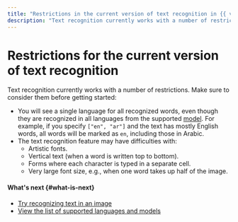 ```yaml
---
title: "Restrictions in the current version of text recognition in {{ vision-full-name }}"
description: "Text recognition currently works with a number of restrictions. Read this article to learn more about the restrictions."
---
```


# Restrictions for the current version of text recognition

Text recognition currently works with a number of restrictions. Make sure to consider them before getting started:

* You will see a single language for all recognized words, even though they are recognized in all languages from the supported [model](supported-languages.md). For example, if you specify `["en", "ar"]` and the text has mostly English words, all words will be marked as `en`, including those in Arabic.
* The text recognition feature may have difficulties with:
   * Artistic fonts.
   * Vertical text (when a word is written top to bottom).
   * Forms where each character is typed in a separate cell.
   * Very large font size, e.g., when one word takes up half of the image.

#### What's next {#what-is-next}

* [Try recognizing text in an image](../../operations/ocr/text-detection-image.md)
* [View the list of supported languages and models](supported-languages.md)